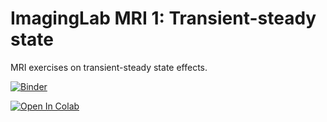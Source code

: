 # ImagingLab MRI 1: Transient-steady state

MRI exercises on transient-steady state effects.

[![Binder](https://mybinder.org/badge_logo.svg)](https://mybinder.org/v2/gh/ckolbPTB/ImagingLab-MRI1.git/HEAD)

[![Open In Colab](https://colab.research.google.com/assets/colab-badge.svg)](https://colab.research.google.com/github/ckolbPTB/ImagingLab-MRI1/blob/main)
